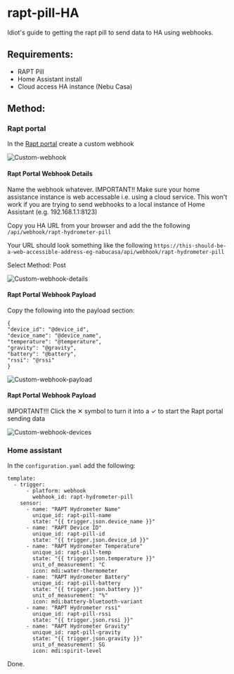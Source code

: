 # rapt-pill-HA
Idiot's guide to getting the rapt pill to send data to HA using webhooks.


## Requirements:
- RAPT Pill
- Home Assistant install
- Cloud access HA instance (Nebu Casa)


## Method:

### Rapt portal

In the [Rapt portal](https://app.rapt.io/integration/webhooks/list) create a custom webhook

![Custom-webhook](https://user-images.githubusercontent.com/52124037/218245590-95ddaa8b-5d8c-4855-b673-c2a16b0895c6.png)



#### Rapt Portal Webhook Details

Name the webhook whatever.
IMPORTANT!! Make sure your home assistance instance is web accessable i.e. using a cloud service. This won't work if you are trying to send webhooks to a local instance of Home Assistant (e.g. 192.168.1.1:8123)

Copy you HA URL from your browser and add the the following ```/api/webhook/rapt-hydrometer-pill```

Your URL should look something like the following ```https://this-should-be-a-web-accessible-address-eg-nabucasa/api/webhook/rapt-hydrometer-pill```

Select Method: Post

![Custom-webhook-details](https://user-images.githubusercontent.com/52124037/218245740-678fa470-907f-4a2f-97cb-2880a24c4985.png)


#### Rapt Portal Webhook Payload
Copy the following into the payload section:

```
{
"device_id": "@device_id",
"device_name": "@device_name",
"temperature": "@temperature",
"gravity": "@gravity",
"battery": "@battery",
"rssi": "@rssi"
}
```
![Custom-webhook-payload](https://user-images.githubusercontent.com/52124037/218245797-ad54f6ba-7a0d-448d-9770-2ba86f123357.png)

#### Rapt Portal Webhook Payload
IMPORTANT!!! Click the ✕ symbol to turn it into a ✓ to start the Rapt portal sending data

![Custom-webhook-devices](https://user-images.githubusercontent.com/52124037/218245844-1438fd28-303c-491e-9825-1fd24f3f649c.png)



### Home assistant
In the ```configuration.yaml``` add the following:

```
template:        
  - trigger:
      - platform: webhook
        webhook_id: rapt-hydrometer-pill
    sensor:
      - name: "RAPT Hydrometer Name"
        unique_id: rapt-pill-name
        state: "{{ trigger.json.device_name }}"
      - name: "RAPT Device ID"
        unique_id: rapt-pill-id
        state: "{{ trigger.json.device_id }}"
      - name: "RAPT Hydrometer Temperature"
        unique_id: rapt-pill-temp
        state: "{{ trigger.json.temperature }}"
        unit_of_measurement: °C
        icon: mdi:water-thermometer
      - name: "RAPT Hydrometer Battery"
        unique_id: rapt-pill-battery
        state: "{{ trigger.json.battery }}"
        unit_of_measurement: "%"
        icon: mdi:battery-bluetooth-variant
      - name: "RAPT Hydrometer rssi"
        unique_id: rapt-pill-rssi
        state: "{{ trigger.json.rssi }}"
      - name: "RAPT Hydrometer Gravity"
        unique_id: rapt-pill-gravity
        state: "{{ trigger.json.gravity }}"
        unit_of_measurement: SG
        icon: mdi:spirit-level
```

Done.
